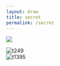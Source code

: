 ```yaml
---
layout: draw
title: secret
permalink: /secret
---
```


<a><img src="https://web.njj12.net/public/images/20190101teammatch.png"></a><br>


<div class="bxslider">
  <div><img title="t249" src="https://web.njj12.net/public/images/rfm/updateWarn2.png"></div>
  <div><img title="t1395" src="https://web.njj12.net/public/images/rfm/updateWarn.png"></div>
</div>
